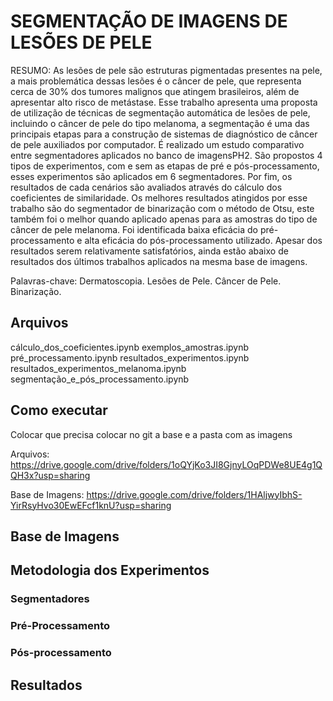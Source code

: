 # SEGMENTAÇÃO DE IMAGENS DE LESÕES DE PELE

RESUMO: As lesões de pele são estruturas pigmentadas presentes na pele, a mais problemática dessas lesões é o câncer de pele, que representa cerca de 30% dos tumores malignos que atingem brasileiros, além de apresentar alto risco de metástase. Esse trabalho apresenta uma proposta de utilização de técnicas de segmentação automática de lesões de pele,  incluindo o câncer de pele do tipo melanoma, a segmentação é uma das principais etapas para a construção de sistemas de diagnóstico de câncer de pele auxiliados por computador. É realizado um estudo comparativo entre segmentadores aplicados no banco de imagensPH2. São propostos 4 tipos de experimentos, com e sem as etapas de pré e pós-processamento, esses experimentos são aplicados em 6 segmentadores. Por fim, os resultados de cada cenários são avaliados através do cálculo dos coeficientes de similaridade.  Os melhores resultados atingidos por esse trabalho são do segmentador de binarização com o método de Otsu, este também foi o melhor quando aplicado apenas para as amostras do tipo de câncer de pele melanoma. Foi identificada baixa eficácia do pré-processamento e alta eficácia do pós-processamento utilizado. Apesar dos resultados serem relativamente satisfatórios, ainda estão abaixo de resultados dos últimos trabalhos aplicados na mesma base de imagens.

Palavras-chave: Dermatoscopia. Lesões de Pele. Câncer de Pele. Binarização.

## Arquivos

cálculo_dos_coeficientes.ipynb
exemplos_amostras.ipynb
pré_processamento.ipynb
resultados_experimentos.ipynb
resultados_experimentos_melanoma.ipynb
segmentação_e_pós_processamento.ipynb

## Como executar

Colocar que precisa colocar no git a base e a pasta com as imagens

Arquivos: 
https://drive.google.com/drive/folders/1oQYjKo3JI8GjnyLOqPDWe8UE4g1QQH3x?usp=sharing

Base de Imagens: 
https://drive.google.com/drive/folders/1HAljwyIbhS-YirRsyHvo30EwEFcf1knU?usp=sharing

## Base de Imagens

## Metodologia dos Experimentos

### Segmentadores

### Pré-Processamento

### Pós-processamento

## Resultados 
